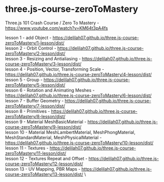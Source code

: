 # three.js-course-zeroToMastery

Three.js 101 Crash Course / Zero To Mastery - https://www.youtube.com/watch?v=KM64t3pA4fs

lesson 1 - add Object - https://delilah07.github.io/three.js-course-zeroToMastery/1-lesson/dist/ \
lesson 2 - Orbit Control - https://delilah07.github.io/three.js-course-zeroToMastery/2-lesson/dist/ \
lesson 3 - Resizing and Antialiasing - https://delilah07.github.io/three.js-course-zeroToMastery/3-lesson/dist/ \
lesson 4 - Position, Vector, Transforming Scale - https://delilah07.github.io/three.js-course-zeroToMastery/4-lesson/dist/ \
lesson 5 - Group - https://delilah07.github.io/three.js-course-zeroToMastery/5-lesson/dist/ \
lesson 6 - Rotation and Animating Meshes - https://delilah07.github.io/three.js-course-zeroToMastery/6-lesson/dist/ \
lesson 7 - Buffer Geometry - https://delilah07.github.io/three.js-course-zeroToMastery/7-lesson/dist/ \
lesson 8 - Primitives - https://delilah07.github.io/three.js-course-zeroToMastery/8-lesson/dist/ \
lesson 9 - Material MeshBasicMaterial - https://delilah07.github.io/three.js-course-zeroToMastery/9-lesson/dist/ \
lesson 10 - Material MeshLambertMaterial, MeshPhongMaterial, MeshStandardMaterial, MeshPhysicalMaterial - https://delilah07.github.io/three.js-course-zeroToMastery/10-lesson/dist/ \
lesson 11 - Textures - https://delilah07.github.io/three.js-course-zeroToMastery/11-lesson/dist/ \
lesson 12 - Textures Repeat and Offset - https://delilah07.github.io/three.js-course-zeroToMastery/12-lesson/dist/ \
lesson 13 - UV Mapping, PBR Maps - https://delilah07.github.io/three.js-course-zeroToMastery/13-lesson/dist/ \
